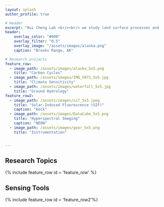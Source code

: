 ```yaml
--- 
layout: splash
author_profile: true

# Header
excerpt: "Rui Cheng Lab <br/><br/> we study land surface processes and their feedbacks with climate using state-of-the-art remote sensing techniques and build advanced environmental sensors."
header:
    overlay_color: "#000"
    overlay_filter: "0.5"
    overlay_image: "/assets/images/alaska.png" 
    caption: "Brooks Range, AK"

# Research projects
feature_row:
  - image_path: /assets/images/alaska_5x5.png
    title: "Carbon Cycles"  
  - image_path: /assets/images/IMG_5072_5x5.jpg
    title: "Climate Sensitivity"
  - image_path: /assets/images/waterfall_5x5.jpg
    title: "Ground Hydrology"
feature_row2:
  - image_path: /assets/images/sif_5x5.jpeg
    title: "Solar-Induced Fluorescence (SIF)"  
    caption: "Keck"
  - image_path: /assets/images/DataCube_5x5.png
    title: "Hyperspectral Imaging" 
    caption: "NEON"
  - image_path: /assets/images/gear_5x5.png
    title: "Instrumentation"


---
```

## Research Topics
{% include feature_row id = 'feature_row' %}

## Sensing Tools
{% include feature_row id = 'feature_row2'%}